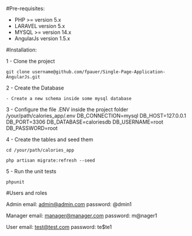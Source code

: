 #Pre-requisites:
- PHP >= version 5.x
- LARAVEL version 5.x
- MYSQL >= version 14.x
- AngularJs version 1.5.x

#Installation:

1 - Clone the project

	git clone username@github.com/fpauer/Single-Page-Application-AngularJs.git

2 - Create the Database

	- Create a new schema inside some mysql database

3 - Configure the file .ENV inside the project folder /your/path/calories_app/.env
	DB_CONNECTION=mysql
	DB_HOST=127.0.0.1
	DB_PORT=3306
	DB_DATABASE=caloriesdb
	DB_USERNAME=root
	DB_PASSWORD=root

4 - Create the tables and seed them

	cd /your/path/calories_app
	
	php artisan migrate:refresh --seed

5 - Run the unit tests
	
	phpunit


#Users and roles

Admin
email: admin@admin.com
password: @dmin1

Manager
email: manager@manager.com
password: m@nager1

User
email: test@test.com
password: te$te1



